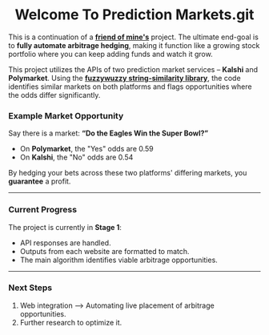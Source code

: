 <h1 align="center">Welcome To Prediction Markets.git</h1>

This is a continuation of a [**friend of mine's**](https://github.com/carterbassler) project. The ultimate end-goal is to **fully automate arbitrage hedging**, making it function like a growing stock portfolio where you can keep adding funds and watch it grow.

This project utilizes the APIs of two prediction market services – **Kalshi** and **Polymarket**. Using the [**fuzzywuzzy string-similarity library**](https://pypi.org/project/fuzzywuzzy/), the code identifies similar markets on both platforms and flags opportunities where the odds differ significantly.

### Example Market Opportunity
Say there is a market: **“Do the Eagles Win the Super Bowl?”** 
- On **Polymarket**, the "Yes" odds are 0.59  
- On **Kalshi**, the "No" odds are 0.54  

By hedging your bets across these two platforms' differing markets, you **guarantee** a profit.

---

### Current Progress
The project is currently in **Stage 1**:
- API responses are handled.
- Outputs from each website are formatted to match.  
- The main algorithm identifies viable arbitrage opportunities.

---

### Next Steps
1. Web integration --> Automating live placement of arbitrage opportunities.  
2. Further research to optimize it.  

